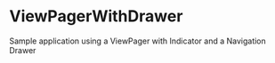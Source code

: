 ViewPagerWithDrawer
===================

Sample application using a ViewPager with Indicator and a Navigation Drawer
